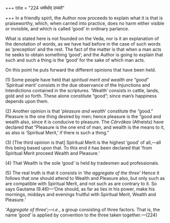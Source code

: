 +++
title = "224 धर्मार्थाव् उच्यते"

+++
In a friendly spirit, the Author now proceeds to explain what it is that
is praiseworthy, which, when carried into practice, does no harm either
visible or invisible, and which is called ‘good’ in ordinary parlance.

What is stated here is not founded on the Veda, nor is it an explanation
of the denotation of words, as we have had before in the case of such
words as ‘preception’ and the rest. The fact of the matter is that when
a man acts he seeks to obtain something ‘good’; and the Author is going
to explain that such and such a thing is the ‘good’ for the sake of
which man acts.

On this point he puts forward the different opinions that have been
held.

\(1\) Some people have held that *spiritual merit and wealth are “good*”
‘Spiritual merit’ consists in the due observance of the Injunctions and
Interdictions contained in the scriptures. ‘Wealth’ consists in cattle,
lands, gold and so forth. These alone constitute “good”; since man’s
happiness depends upon them.

\(2\) Another opinion is that ‘*pleasure and wealth*’ constitute the
“good.” Pleasure is the one thing desired by men; hence pleasure is the
“good and wealth also, since it is conducive to pleasure. The *Cārvākas*
(Atheists) have declared that “Pleasure is the one end of man, and
wealth is the means to it, as also is ‘Spiritual Merit,’ if there is
such a thing.”

\(3\) \[The third opinion is that\] Spiritual Merit is the highest
‘good’ of all,—all this being based upon that. To this end it has been
declared that ‘from Spiritual Merit proceed Wealth and Pleasure.’

\(4\) That Wealth is the sole ‘good’ is held by tradesmen aud
professionals.

\(5\) The real truth is that it consists in ‘*the aggregate of the
three*’ Hence it follows that one should attend to Wealth and Pleasure
also, but only such as are compatible with Spiritual Merit, and not such
as are contrary to it. So says Gautama (9.46)—‘One should, as far as
lies in his power, make his mornings, middays and evenings fruitful with
Spiritual Merit, Wealth and Pleasure.’

‘*Aggregate of three*’;—*i.e*., a group consisting of three factors.
That is, the name ‘good’ is applied by convention to the three taken
together.—(224)


